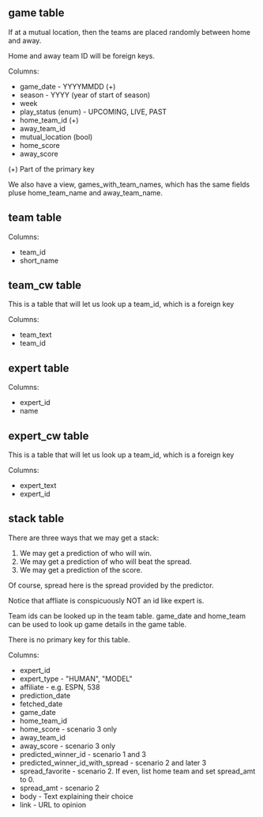 game table
----------

If at a mutual location, then the teams are placed randomly between home and away.

Home and away team ID will be foreign keys.

Columns:

  * game_date - YYYYMMDD (+)
  * season - YYYY (year of start of season)
  * week
  * play_status (enum) - UPCOMING, LIVE, PAST
  * home_team_id (+)
  * away_team_id
  * mutual_location (bool)
  * home_score
  * away_score

(+) Part of the primary key

We also have a view, games_with_team_names, which has the same fields pluse home_team_name and away_team_name.

team table
----------

Columns:

  * team_id
  * short_name

team_cw table
---------------

This is a table that will let us look up a team_id, which is a foreign key

Columns:

  * team_text
  * team_id

expert table
------------

Columns:
  * expert_id
  * name

expert_cw table
---------------

This is a table that will let us look up a team_id, which is a foreign key

Columns:

  * expert_text
  * expert_id

stack table
-----------

There are three ways that we may get a stack:

  1. We may get a prediction of who will win.
  2. We may get a prediction of who will beat the spread.
  3. We may get a prediction of the score.

Of course, spread here is the spread provided by the predictor.

Notice that affliate is conspicuously NOT an id like expert is.

Team ids can be looked up in the team table.  game_date and home_team can be used to look up game details in the game table.

There is no primary key for this table.

Columns:

  * expert_id
  * expert_type - "HUMAN", "MODEL"
  * affiliate - e.g. ESPN, 538
  * prediction_date
  * fetched_date
  * game_date
  * home_team_id
  * home_score - scenario 3 only
  * away_team_id
  * away_score - scenario 3 only
  * predicted_winner_id - scenario 1 and 3
  * predicted_winner_id_with_spread - scenario 2 and later 3 
  * spread_favorite - scenario 2.  If even, list home team and set spread_amt to 0.
  * spread_amt - scenario 2
  * body - Text explaining their choice
  * link - URL to opinion
